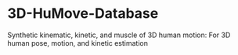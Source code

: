 # 3D-HuMove-Database
Synthetic kinematic, kinetic, and muscle of 3D human motion: For 3D human pose, motion, and kinetic estimation

